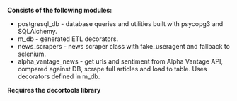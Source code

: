 **Consists of the following modules:**
- postgresql_db - database queries and utilities built with psycopg3 and SQLAlchemy.
- m_db - generated ETL decorators.
- news_scrapers - news scraper class with fake_useragent and fallback to selenium.
- alpha_vantage_news - get urls and sentiment from Alpha Vantage API, compared against DB, scrape full articles and load to table. Uses decorators defined in m_db.

**Requires the decortools library**

